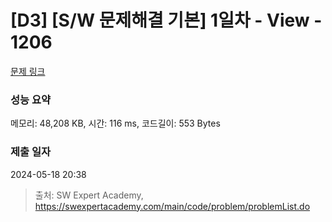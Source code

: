 # [D3] [S/W 문제해결 기본] 1일차 - View - 1206 

[문제 링크](https://swexpertacademy.com/main/code/problem/problemDetail.do?contestProbId=AV134DPqAA8CFAYh) 

### 성능 요약

메모리: 48,208 KB, 시간: 116 ms, 코드길이: 553 Bytes

### 제출 일자

2024-05-18 20:38



> 출처: SW Expert Academy, https://swexpertacademy.com/main/code/problem/problemList.do